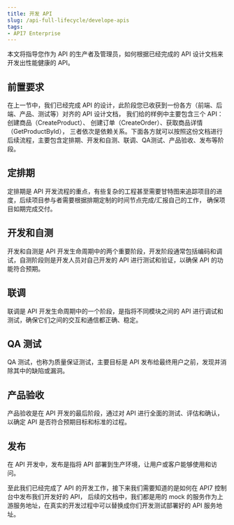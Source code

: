 ```yaml
---
title: 开发 API
slug: /api-full-lifecycle/develope-apis
tags:
- API7 Enterprise
---
```


本文将指导您作为 API 的生产者及管理员，如何根据已经完成的 API 设计文档来开发出性能健康的 API。

## 前置要求

在上一节中，我们已经完成 API 的设计，此阶段您已收获到一份各方（前端、后端、产品、测试等）对齐的 API 设计文档，
我们给的样例中主要包含三个 API：创建商品（CreateProduct）、 创建订单（CreateOrder）、获取商品详情（GetProductById），
三者依次是依赖关系。下面各方就可以按照这份文档进行后续流程，主要包含定排期、开发和自测、联调、QA测试、产品验收、发布等阶段。

## 定排期

定排期是 API 开发流程的重点，有些复杂的工程甚至需要甘特图来追踪项目的进度，后续项目参与者需要根据排期定制的时间节点完成/汇报自己的工作，
确保项目如期完成交付。

## 开发和自测

开发和自测是 API 开发生命周期中的两个重要阶段，开发阶段通常包括编码和调试，自测阶段则是开发人员对自己开发的 API 进行测试和验证，以确保 API 的功能符合预期。

## 联调

联调是 API 开发生命周期中的一个阶段，是指将不同模块之间的 API 进行调试和测试，确保它们之间的交互和通信都正确、稳定。

## QA 测试

QA 测试，也称为质量保证测试，主要目标是 API 发布给最终用户之前，发现并消除其中的缺陷或漏洞。

## 产品验收

产品验收是在 API 开发的最后阶段，通过对 API 进行全面的测试、评估和确认，以确定 API 是否符合预期目标和标准的过程。

## 发布

在 API 开发中，发布是指将 API 部署到生产环境，让用户或客户能够使用和访问。

至此我们已经完成了 API 的开发工作，接下来我们需要知道的是如何在 API7 控制台中发布我们开发好的 API，
后续的文档中，我们都是用的 mock 的服务作为上游服务地址，在真实的开发过程中可以替换成你们开发测试部署好的 API 服务地址。

